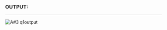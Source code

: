 ### OUTPUT:
***
![A#3 q1output](https://github.com/amnaa26/OOP/assets/142903458/77d21bca-ff52-4eb6-aa6a-99100e9b3daf)
